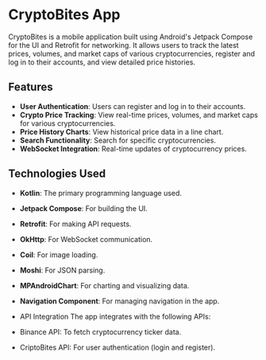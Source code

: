 # CryptoBites App

CryptoBites is a mobile application built using Android's Jetpack Compose for the UI and Retrofit for networking. It allows users to track the latest prices, volumes, and market caps of various cryptocurrencies, register and log in to their accounts, and view detailed price histories.

## Features

- **User Authentication**: Users can register and log in to their accounts.
- **Crypto Price Tracking**: View real-time prices, volumes, and market caps for various cryptocurrencies.
- **Price History Charts**: View historical price data in a line chart.
- **Search Functionality**: Search for specific cryptocurrencies.
- **WebSocket Integration**: Real-time updates of cryptocurrency prices.

## Technologies Used

- **Kotlin**: The primary programming language used.
- **Jetpack Compose**: For building the UI.
- **Retrofit**: For making API requests.
- **OkHttp**: For WebSocket communication.
- **Coil**: For image loading.
- **Moshi**: For JSON parsing.
- **MPAndroidChart**: For charting and visualizing data.
- **Navigation Component**: For managing navigation in the app.

- API Integration
The app integrates with the following APIs:

- Binance API: To fetch cryptocurrency ticker data.
- CriptoBites API: For user authentication (login and register).
